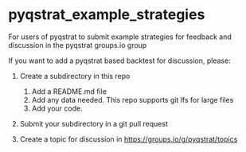 # pyqstrat_example_strategies

For users of pyqstrat to submit example strategies for feedback and discussion in the pyqstrat groups.io group

If you want to add a pyqstrat based backtest for discussion, please:

1. Create a subdirectory in this repo
    1. Add a README.md file
    2. Add any data needed. This repo supports git lfs for large files
    3. Add your code.
    
2. Submit your subdirectory in a git pull request

3. Create a topic for discussion in https://groups.io/g/pyqstrat/topics


